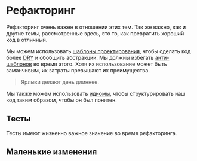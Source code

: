 # Рефакторинг

Рефакторинг очень важен в отношении этих тем.
Так же важно, как и другие темы, рассмотренные здесь, это то, как превратить хороший код в отличный.

Мы можем использовать [шаблоны проектирования](../patterns/index.md), чтобы сделать код более [DRY] и обобщить абстракции. Мы должны избегать [анти-шаблонов](../anti_patterns/index.md) во время этого. Хотя их использование может быть заманчивым, их затраты превышают их преимущества.

> Ярлыки делают день длиннее.

Мы также можем использовать [идиомы](../idioms/index.md), чтобы структурировать наш код таким образом, чтобы он был понятен.

## Тесты

Тесты имеют жизненно важное значение во время рефакторинга.

## Маленькие изменения

[DRY]: https://ru.wikipedia.org/wiki/Don%27t_repeat_yourself
